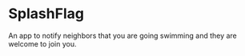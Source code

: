 # SplashFlag
An app to notify neighbors that you are going swimming and they are welcome to join you.
